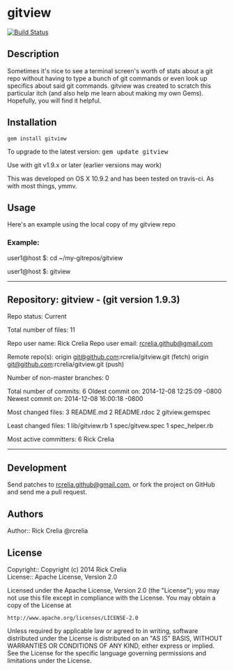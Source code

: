 # gitview 

[![Build Status](https://travis-ci.org/rcrelia/gitview.svg?branch=master)](https://travis-ci.org/rcrelia/gitview)

## Description

Sometimes it's nice to see a terminal screen's worth of stats about a git repo without having to type a bunch of git commands or even look up specifics about said git commands. gitview was created to scratch this particular itch (and also help me learn about making my own Gems). Hopefully, you will find it helpful. 

## Installation

    gem install gitview

To upgrade to the latest version: <tt>gem update gitview</tt>

Use with git v1.9.x or later (earlier versions may work)

This was developed on OS X 10.9.2 and has been tested on travis-ci. As
with most things, ymmv.

## Usage

Here's an example using the local copy of my gitview repo

### Example:

  user1@host $: cd ~/my-gitrepos/gitview

  user1@host $: gitview

  ------------------------------------------------------------------------
  Repository: gitview - (git version 1.9.3) 
  ------------------------------------------------------------------------

  Repo status: Current

  Total number of files: 11

  Repo user name: Rick Crelia
  Repo user email: rcrelia.github@gmail.com

  Remote repo(s):
    origin	git@github.com:rcrelia/gitview.git (fetch)
    origin	git@github.com:rcrelia/gitview.git (push)

  Number of non-master branches: 0

  Total number of commits: 6
    Oldest commit on: 2014-12-08 12:25:09 -0800
    Newest commit on: 2014-12-08 16:00:18 -0800

  Most changed files: 
    3 README.md
    2 README.rdoc
    2 gitview.gemspec

  Least changed files: 
    1 lib/gitview.rb
    1 spec/gitvew.spec
    1 spec_helper.rb

  Most active committers:
    6	Rick Crelia



  ------------------------------------------------------------------------


## Development

Send patches to rcrelia.github@gmail.com, or fork the project on GitHub and 
send me a pull request. 

## Authors

Author:: Rick Crelia @rcrelia<br>

## License

Copyright:: Copyright (c) 2014 Rick Crelia<br>
License:: Apache License, Version 2.0

Licensed under the Apache License, Version 2.0 (the "License");
you may not use this file except in compliance with the License.
You may obtain a copy of the License at

    http://www.apache.org/licenses/LICENSE-2.0

Unless required by applicable law or agreed to in writing, software
distributed under the License is distributed on an "AS IS" BASIS,
WITHOUT WARRANTIES OR CONDITIONS OF ANY KIND, either express or implied.
See the License for the specific language governing permissions and
limitations under the License.

